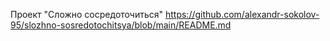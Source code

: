 Проект "Сложно сосредоточиться"
https://github.com/alexandr-sokolov-95/slozhno-sosredotochitsya/blob/main/README.md
